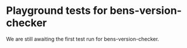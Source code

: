 # Playground tests for bens-version-checker
We are still awaiting the first test run for bens-version-checker.

